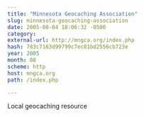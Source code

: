 ```yaml
---
title: "Minnesota Geocaching Association"
slug: minnesota-geocaching-association
date: 2005-08-04 18:06:32 -0500
category: 
external-url: http://mngca.org/index.php
hash: 783c7163d99799c7ec81bd2556cb723e
year: 2005
month: 08
scheme: http
host: mngca.org
path: /index.php

---
```


Local geocaching resource
